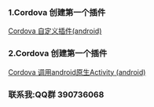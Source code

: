 ### 1.Cordova 创建第一个插件
[Cordova 自定义插件(android)](./cordova-plugin-first-plugin)
### 2.Cordova 创建第一个插件
[Cordova 调用android原生Activity (android)](./cordova-plugin-activity)

### 联系我:QQ群 390736068
